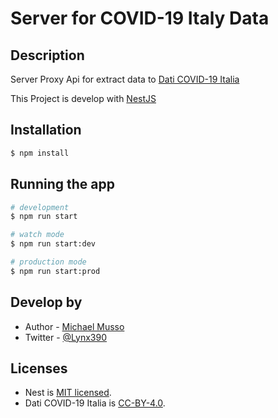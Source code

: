 # Server for COVID-19 Italy Data

## Description

Server Proxy Api for extract data to [Dati COVID-19 Italia](https://github.com/pcm-dpc/COVID-19)

This Project is develop with [NestJS](http://nestjs.com/)

## Installation

```bash
$ npm install
```

## Running the app

```bash
# development
$ npm run start

# watch mode
$ npm run start:dev

# production mode
$ npm run start:prod
```

## Develop by

- Author - [Michael Musso](https://github.com/LynX39)
- Twitter - [@Lynx390](https://twitter.com/Lynx390)

## Licenses

  * Nest is [MIT licensed](LICENSE).
  * Dati COVID-19 Italia is [CC-BY-4.0](https://creativecommons.org/licenses/by/4.0/deed.en).


